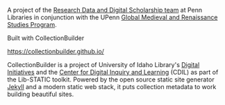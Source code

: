 A project of the [Research Data and Digital Scholarship team](https://www.library.upenn.edu/help-with/research-data-digital-scholarship) at Penn Libraries in conjunction with the UPenn [Global Medieval and Renaissance Studies Program](https://web.sas.upenn.edu/global-medieval-studies/).


Built with CollectionBuilder

<https://collectionbuilder.github.io/>

CollectionBuilder is a project of University of Idaho Library's [Digital Initiatives](https://www.lib.uidaho.edu/digital/) and the [Center for Digital Inquiry and Learning](https://cdil.lib.uidaho.edu) (CDIL) as part of the Lib-STATIC toolkit. 
Powered by the open source static site generator [Jekyll](https://jekyllrb.com/) and a modern static web stack, it puts collection metadata to work building beautiful sites.

